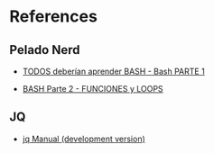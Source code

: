 # References


## Pelado Nerd
- [TODOS deberían aprender BASH - Bash PARTE 1](https://www.youtube.com/watch?v=4_ub6614dwY)

- [BASH Parte 2 - FUNCIONES y LOOPS](https://www.youtube.com/watch?v=0D6MOPyPq-c)


## JQ

- [jq Manual (development version)](https://stedolan.github.io/jq/manual/)